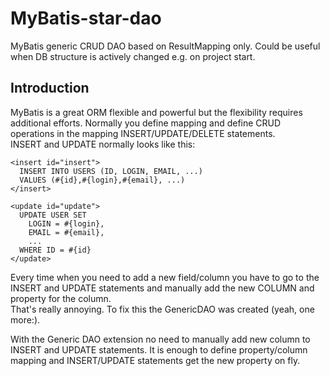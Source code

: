 # MyBatis-star-dao
MyBatis generic CRUD DAO based on ResultMapping only. Could be useful 
when DB structure is actively changed e.g. on project start.

## Introduction
MyBatis is a great ORM flexible and powerful but the flexibility requires 
additional efforts. Normally you define mapping and define CRUD operations 
in the mapping INSERT/UPDATE/DELETE statements. <br />
INSERT and UPDATE normally looks like this:
```
<insert id="insert">
  INSERT INTO USERS (ID, LOGIN, EMAIL, ...)
  VALUES (#{id},#{login},#{email}, ...)
</insert>
```
```
<update id="update">
  UPDATE USER SET
    LOGIN = #{login},
    EMAIL = #{email},
    ...
  WHERE ID = #{id}
</update>
```

Every time when you need to add a new field/column you have to go to the 
INSERT and UPDATE statements and manually add the new COLUMN and property 
for the column. <br />
That's really annoying. To fix this the GenericDAO was created (yeah, 
one more:).

With the Generic DAO extension no need to manually add new column to 
INSERT and UPDATE statements. It is enough to define property/column 
mapping and INSERT/UPDATE statements get the new property on fly.<br />
